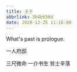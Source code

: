 ```yaml
---
title: 关于
abbrlink: 3b4b656d
date: 2020-12-25 11:16:00
---
```

What's past is prologue.

<!--more-->一人府邸
三尺微命
一介书生
贫士辛落